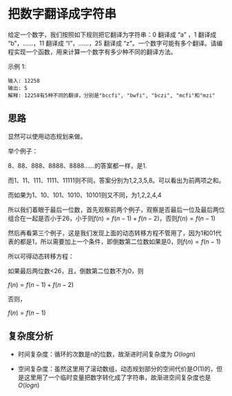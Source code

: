 # 把数字翻译成字符串

给定一个数字，我们按照如下规则把它翻译为字符串：0 翻译成 “a” ，1 翻译成 “b”，……，11 翻译成 “l”，……，25 翻译成 “z”。一个数字可能有多个翻译。请编程实现一个函数，用来计算一个数字有多少种不同的翻译方法。

 

示例 1:

```
输入: 12258
输出: 5
解释: 12258有5种不同的翻译，分别是"bccfi", "bwfi", "bczi", "mcfi"和"mzi"
```



## 思路

显然可以使用动态规划来做。



举个例子：

8、88、888、8888、8888……的答案都一样，是1.

而1、11、111、1111、11111则不同，答案分别为1,2,3,5,8。可以看出为前两项之和。

而如果为1、10、101、1010、10101则又不同，为1,2,2,4,4



所以我们着眼于最后一位数，首先观察前两个例子，观察是否最后一位及最后两位组合在一起是否小于26，小于则$f(n)=f(n-1)+f(n-2)$，否则$f(n)=f(n-1)$

然后再看第三个例子，这是我们发现上面的动态转移方程不管用了，因为1和01代表的都是1，所以需要加上一个条件，即倒数第二位数如果是0，则$f(n)=f(n-1)$



所以可得动态转移方程：

如果最后两位数<26，且，倒数第二位数不为0，则

$f(n)=f(n-1)+f(n-2)$

否则，

$f(n)=f(n-1)$



## 复杂度分析

- 时间复杂度：循环的次数是n的位数，故渐进时间复杂度为 $O(logn)$

- 空间复杂度：虽然这里用了滚动数组，动态规划部分的空间代价是$O(1)$的，但是这里用了一个临时变量把数字转化成了字符串，故渐进空间复杂度也是$O(logn)$

  

